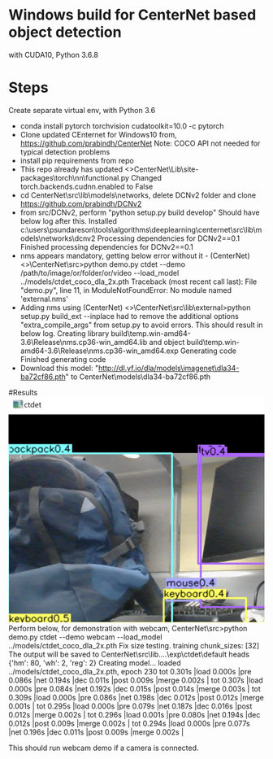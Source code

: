 # Windows build for CenterNet based object detection
 with CUDA10, Python 3.6.8
# Steps
Create separate virtual env, with Python 3.6
- conda install pytorch torchvision cudatoolkit=10.0 -c pytorch
- Clone updated CEnternet for Windows10 from,
https://github.com/prabindh/CenterNet
Note: COCO API not needed for typical detection problems
- install pip requirements from repo
- This repo already has updated <>CenterNet\Lib\site-packages\torch\nn\functional.py
Changed torch.backends.cudnn.enabled to False
- cd CenterNet\src\lib\models\networks, delete DCNv2 folder and clone https://github.com/prabindh/DCNv2
- from src/DCNv2, perform "python setup.py build develop"
Should have below log after this.
Installed c:\users\psundareson\tools\algorithms\deeplearning\centernet\src\lib\models\networks\dcnv2
Processing dependencies for DCNv2==0.1
Finished processing dependencies for DCNv2==0.1
- nms appears mandatory, getting below error without it - 
(CenterNet) <>\CenterNet\src>python demo.py ctdet --demo /path/to/image/or/folder/or/video --load_model ../models/ctdet_coco_dla_2x.pth
Traceback (most recent call last):
  File "demo.py", line 11, in <module>
ModuleNotFoundError: No module named 'external.nms'
- Adding nms using (CenterNet) <>\CenterNet\src\lib\external>python setup.py build_ext --inplace
had to remove the additional options "extra_compile_args" from setup.py to avoid errors. This should result in below log.
   Creating library build\temp.win-amd64-3.6\Release\nms.cp36-win_amd64.lib and object build\temp.win-amd64-3.6\Release\nms.cp36-win_amd64.exp
Generating code
Finished generating code
- Download this model: "http://dl.yf.io/dla/models\imagenet\dla34-ba72cf86.pth" to CenterNet\models\dla34-ba72cf86.pth

#Results
![](centernet.png)
Perform below, for demonstration with webcam,
CenterNet\src>python demo.py ctdet --demo webcam --load_model ../models/ctdet_coco_dla_2x.pth
Fix size testing.
training chunk_sizes: [32]
The output will be saved to  CenterNet\src\lib\..\..\exp\ctdet\default
heads {'hm': 80, 'wh': 2, 'reg': 2}
Creating model...
loaded ../models/ctdet_coco_dla_2x.pth, epoch 230
tot 0.301s |load 0.000s |pre 0.086s |net 0.194s |dec 0.011s |post 0.009s |merge 0.002s |
tot 0.307s |load 0.000s |pre 0.084s |net 0.192s |dec 0.015s |post 0.014s |merge 0.003s |
tot 0.309s |load 0.000s |pre 0.086s |net 0.198s |dec 0.012s |post 0.012s |merge 0.001s |
tot 0.295s |load 0.000s |pre 0.079s |net 0.187s |dec 0.016s |post 0.012s |merge 0.002s |
tot 0.296s |load 0.001s |pre 0.080s |net 0.194s |dec 0.012s |post 0.009s |merge 0.002s |
tot 0.294s |load 0.000s |pre 0.077s |net 0.196s |dec 0.011s |post 0.009s |merge 0.002s |

This should run webcam demo if a camera is connected.

